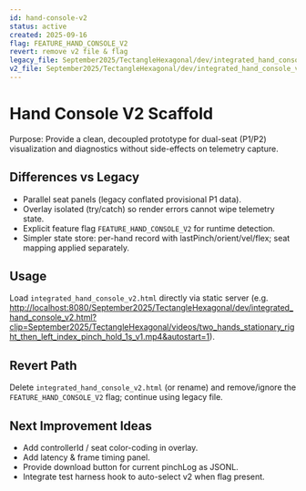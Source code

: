 ```yaml
---
id: hand-console-v2
status: active
created: 2025-09-16
flag: FEATURE_HAND_CONSOLE_V2
revert: remove v2 file & flag
legacy_file: September2025/TectangleHexagonal/dev/integrated_hand_console.html
v2_file: September2025/TectangleHexagonal/dev/integrated_hand_console_v2.html
---
```

# Hand Console V2 Scaffold

Purpose: Provide a clean, decoupled prototype for dual-seat (P1/P2) visualization and diagnostics without side-effects on telemetry capture.

## Differences vs Legacy

- Parallel seat panels (legacy conflated provisional P1 data).
- Overlay isolated (try/catch) so render errors cannot wipe telemetry state.
- Explicit feature flag `FEATURE_HAND_CONSOLE_V2` for runtime detection.
- Simpler state store: per-hand record with lastPinch/orient/vel/flex; seat mapping applied separately.

## Usage

Load `integrated_hand_console_v2.html` directly via static server (e.g. <http://localhost:8080/September2025/TectangleHexagonal/dev/integrated_hand_console_v2.html?clip=September2025/TectangleHexagonal/videos/two_hands_stationary_right_then_left_index_pinch_hold_1s_v1.mp4&autostart=1>).

## Revert Path

Delete `integrated_hand_console_v2.html` (or rename) and remove/ignore the `FEATURE_HAND_CONSOLE_V2` flag; continue using legacy file.

## Next Improvement Ideas

- Add controllerId / seat color-coding in overlay.
- Add latency & frame timing panel.
- Provide download button for current pinchLog as JSONL.
- Integrate test harness hook to auto-select v2 when flag present.
